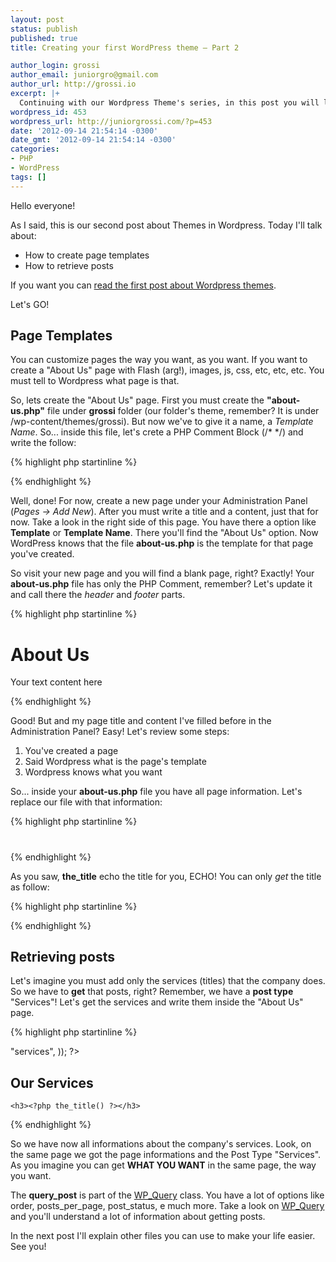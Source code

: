 ```yaml
---
layout: post
status: publish
published: true
title: Creating your first WordPress theme – Part 2

author_login: grossi
author_email: juniorgro@gmail.com
author_url: http://grossi.io
excerpt: |+
  Continuing with our Wordpress Theme's series, in this post you will learn how to create page templates and how to retrieve posts inside your theme files.
wordpress_id: 453
wordpress_url: http://juniorgrossi.com/?p=453
date: '2012-09-14 21:54:14 -0300'
date_gmt: '2012-09-14 21:54:14 -0300'
categories:
- PHP
- WordPress
tags: []
---
```

<p>Hello everyone!</p>
<p>As I said, this is our second post about Themes in Wordpress. Today I'll talk about:</p>
<ul>
<li>How to create page templates</li>
<li>How to retrieve posts</li>
</ul>
<p>If you want you can <a href="http://juniorgrossi.com/creating-your-first-wordpress-theme-part-1/">read the first post about Wordpress themes</a>.</p>
<p>Let's GO!</p>
<h2>Page Templates</h2>
<p>You can customize pages the way you want, as you want. If you want to create a "About Us" page with Flash (arg!), images, js, css, etc, etc, etc. You must tell to Wordpress what page is that.</p>
<p>So, lets create the "About Us" page. First you must create the <strong>"about-us.php"</strong> file under <strong>grossi</strong> folder (our folder's theme, remember? It is under /wp-content/themes/grossi). But now we've to give it a name, a <em>Template Name</em>. So... inside this file, let's crete a PHP Comment Block (/* */) and write the follow:</p>

{% highlight php startinline %}
<?php
/*
 * Template Name: About Us
 */
?>
{% endhighlight %}

<p><a id="more"></a><a id="more-453"></a></p>
<p>Well, done! For now, create a new page under your Administration Panel (<em>Pages -> Add New</em>). After you must write a title and a content, just that for now. Take a look in the right side of this page. You have there a option like <strong>Template</strong> or <strong>Template Name</strong>. There you'll find the "About Us" option. Now WordPress knows that the file <strong>about-us.php</strong> is the template for that page you've created.</p>
<p>So visit your new page and you will find a blank page, right? Exactly! Your <strong>about-us.php</strong> file has only the PHP Comment, remember? Let's update it and call there the <em>header</em> and <em>footer</em> parts.</p>

{% highlight php startinline %}
<?php
/*
 * Template Name: About Us
 */
?>

<?php require_once 'header.php'; ?>

<h1>About Us</h1>

<p>Your text content here</p>

<?php require_once 'footer.php'; ?>
{% endhighlight %}

<p>Good! But and my page title and content I've filled before in the Administration Panel? Easy! Let's review some steps:</p>
<ol>
<li>You've created a page</li>
<li>Said Wordpress what is the page's template</li>
<li>Wordpress knows what you want</li>
</ol>
<p>So... inside your <strong>about-us.php</strong> file you have all page information. Let's replace our file with that information:</p>

{% highlight php startinline %}
<?php
/*
 * Template Name: About Us
 */
?>

<?php get_header() ?>

<?php 
    // First you must tell Wordpress that this is THE POST (or page in this case)
    the_post(); // yes, just it!!!!
?>

<h1><?php the_title() ?></h1>

<?php the_content() ?>

<?php get_footer() ?>
{% endhighlight %}

<p>As you saw, <strong>the_title</strong> echo the title for you, ECHO! You can only <em>get</em> the title as follow:</p>

{% highlight php startinline %}
<?php echo get_the_title() ?>

<!-- OR -->

<?php the_title() ?>
{% endhighlight %}

<h2>Retrieving posts</h2>
<p>Let's imagine you must add only the services (titles) that the company does. So we have to <strong>get</strong> that posts, right? Remember, we have a <strong>post type</strong> "Services"! Let's get the services and write them inside the "About Us" page.</p>

{% highlight php startinline %}
<?php 
    // lest reset the query and get new posts        
    wp_reset_query(); 
    query_posts(array(
        "post_type" => "services",
    )); 
?>

<h2>Our Services</h2>

<?php // Now let's loop through the posts (Wordpress call this THE LOOP) and on each iteration say: "This is THE POST"

<?php while (have_posts()) : the_post(); ?>

    <h3><?php the_title() ?></h3>

<?php endwhile; ?>
{% endhighlight %}

<p>So we have now all informations about the company's services. Look, on the same page we got the page informations and the Post Type "Services". As you imagine you can get <strong>WHAT YOU WANT</strong> in the same page, the way you want.</p>
<p>The <strong>query_post</strong> is part of the <a href="http://codex.wordpress.org/Class_Reference/WP_Query">WP_Query</a> class. You have a lot of options like order, posts&#95;per&#95;page, post_status, e much more. Take a look on <a href="http://codex.wordpress.org/Class_Reference/WP_Query">WP_Query</a> and you'll understand a lot of information about getting posts.</p>

<p>In the next post I'll explain other files you can use to make your life easier. See you!</p>
